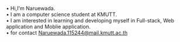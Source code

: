 
• Hi,I'm Naruewada.<br>
• I am a computer science student at KMUTT.<br>
•  I am interested in learning and developing myself in Full-stack, Web application and Moblie application.<br>
• for contact Naruewada.115244@mail.kmutt.ac.th
<!--
**naruewada/naruewada** is a ✨ _special_ ✨ repository because its `README.md` (this file) appears on your GitHub profile.

Here are some ideas to get you started:

- 🔭 I’m currently working on ...
- 🌱 I’m currently learning ...
- 👯 I’m looking to collaborate on ...
- 🤔 I’m looking for help with ...
- 💬 Ask me about ...
- 📫 How to reach me: ...
- 😄 Pronouns: ...
- ⚡ Fun fact: ...
-->
